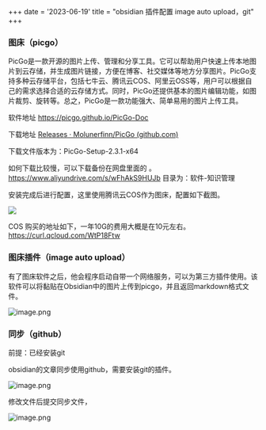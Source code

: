 +++
date = '2023-06-19'
title = "obsidian 插件配置 image auto upload，git"
+++


### 图床（picgo）

PicGo是一款开源的图片上传、管理和分享工具。它可以帮助用户快速上传本地图片到云存储，并生成图片链接，方便在博客、社交媒体等地方分享图片。PicGo支持多种云存储平台，包括七牛云、腾讯云COS、阿里云OSS等，用户可以根据自己的需求选择合适的云存储方式。同时，PicGo还提供基本的图片编辑功能，如图片裁剪、旋转等。总之，PicGo是一款功能强大、简单易用的图片上传工具。

软件地址 https://picgo.github.io/PicGo-Doc

下载地址 [Releases · Molunerfinn/PicGo (github.com)](https://github.com/Molunerfinn/PicGo/releases)

下载文件版本为：PicGo-Setup-2.3.1-x64

如何下载比较慢，可以下载备份在网盘里面的 。 https://www.aliyundrive.com/s/wFhAkS9HUJb  目录为：软件-知识管理

安装完成后进行配置，这里使用腾讯云COS作为图床，配置如下截图。

![](https://assets.happtim.com/image/n3dc/20230620002549.png)

COS 购买的地址如下，一年10G的费用大概是在10元左右。
https://curl.qcloud.com/WtP18Ftw


### 图床插件（image auto upload）

有了图床软件之后，他会程序启动自带一个网络服务，可以为第三方插件使用。该软件可以将黏贴在Obsidian中的图片上传到picgo，并且返回markdown格式文件。

![image.png](https://assets.happtim.com/image/n3dc/202306200029069.png)


### 同步（github）

前提：已经安装git

obsidian的文章同步使用github，需要安装git的插件。

![image.png](https://assets.happtim.com/image/n3dc/202306200032057.png)

修改文件后提交同步文件，

![image.png](https://assets.happtim.com/image/n3dc/202306200038650.png)


